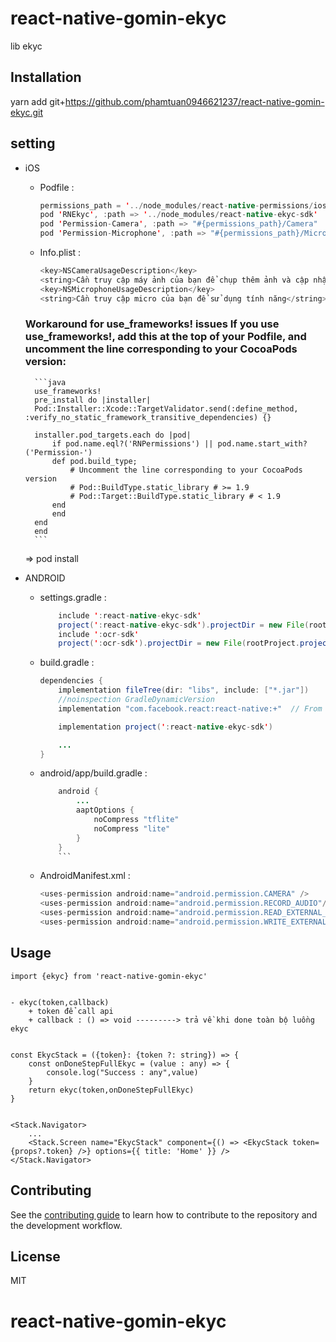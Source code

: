 # react-native-gomin-ekyc

lib ekyc

## Installation

yarn add git+https://github.com/phamtuan0946621237/react-native-gomin-ekyc.git

## setting
* iOS
    - Podfile : 
        ```java
        permissions_path = '../node_modules/react-native-permissions/ios'
        pod 'RNEkyc', :path => '../node_modules/react-native-ekyc-sdk'
        pod 'Permission-Camera', :path => "#{permissions_path}/Camera"
        pod 'Permission-Microphone', :path => "#{permissions_path}/Microphone"
        ```
    

    - Info.plist : 
        ```java
        <key>NSCameraUsageDescription</key>
        <string>Cần truy cập máy ảnh của bạn để chụp thêm ảnh và cập nhật ảnh hồ sơ.</string>
        <key>NSMicrophoneUsageDescription</key>
        <string>Cần truy cập micro của bạn để sử dụng tính năng</string>
        ```

    ### Workaround for use_frameworks! issues If you use use_frameworks!, add this at the top of your Podfile, and uncomment the line corresponding to your CocoaPods version:
        ```java
        use_frameworks!
        pre_install do |installer|
        Pod::Installer::Xcode::TargetValidator.send(:define_method, :verify_no_static_framework_transitive_dependencies) {}

        installer.pod_targets.each do |pod|
            if pod.name.eql?('RNPermissions') || pod.name.start_with?('Permission-')
            def pod.build_type;
                # Uncomment the line corresponding to your CocoaPods version
                # Pod::BuildType.static_library # >= 1.9
                # Pod::Target::BuildType.static_library # < 1.9
            end
            end
        end
        end
        ```

    => pod install

* ANDROID
    - settings.gradle : 
        ```java
            include ':react-native-ekyc-sdk'
            project(':react-native-ekyc-sdk').projectDir = new File(rootProject.projectDir, '../node_modules/react-native-ekyc-sdk/android')
            include ':ocr-sdk'
            project(':ocr-sdk').projectDir = new File(rootProject.projectDir, '../node_modules/react-native-ekyc-sdk/android/ocr-sdk')
        ```
    - build.gradle :
        ```java
        dependencies {
            implementation fileTree(dir: "libs", include: ["*.jar"])
            //noinspection GradleDynamicVersion
            implementation "com.facebook.react:react-native:+"  // From node_modules

            implementation project(':react-native-ekyc-sdk')

            ...
        }
        ```
    - android/app/build.gradle :
        ```java
            android {
                ...
                aaptOptions { 
                    noCompress "tflite"
                    noCompress "lite"
                }
            }    
            ```
    - AndroidManifest.xml :     
        ```java
        <uses-permission android:name="android.permission.CAMERA" />
        <uses-permission android:name="android.permission.RECORD_AUDIO"/>
        <uses-permission android:name="android.permission.READ_EXTERNAL_STORAGE" />
        <uses-permission android:name="android.permission.WRITE_EXTERNAL_STORAGE" />
        ```
        


## Usage
    import {ekyc} from 'react-native-gomin-ekyc'


    - ekyc(token,callback)
        + token để call api
        + callback : () => void ---------> trả về khi done toàn bộ luồng ekyc


    const EkycStack = ({token}: {token ?: string}) => {
        const onDoneStepFullEkyc = (value : any) => {
            console.log("Success : any",value)
        }
        return ekyc(token,onDoneStepFullEkyc)
    }


    <Stack.Navigator>
        ...
        <Stack.Screen name="EkycStack" component={() => <EkycStack token={props?.token} />} options={{ title: 'Home' }} />
    </Stack.Navigator>

    


## Contributing

See the [contributing guide](CONTRIBUTING.md) to learn how to contribute to the repository and the development workflow.

## License

MIT
# react-native-gomin-ekyc
